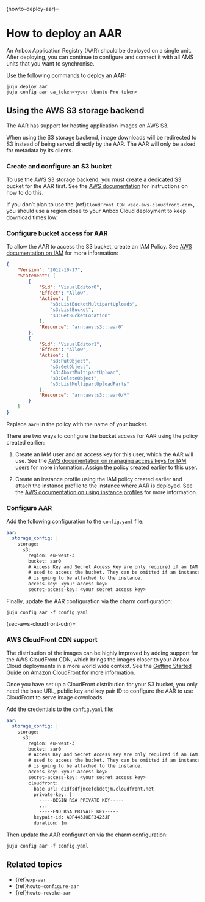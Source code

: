 (howto-deploy-aar)=
# How to deploy an AAR

An Anbox Application Registry (AAR) should be deployed on a single unit. After deploying, you can continue to configure and connect it with all AMS units that you want to synchronise.

Use the following commands to deploy an AAR:

    juju deploy aar
    juju config aar ua_token=<your Ubuntu Pro token>

## Using the AWS S3 storage backend

The AAR has support for hosting application images on AWS S3.

When using the S3 storage backend, image downloads will be redirected to S3 instead of being served directly by the AAR. The AAR will only be asked for metadata by its clients.

### Create and configure an S3 bucket

To use the AWS S3 storage backend, you must create a dedicated S3 bucket for the AAR first. See the [AWS documentation](https://docs.aws.amazon.com/AmazonS3/latest/userguide/creating-bucket.html) for instructions on how to do this.

If you don’t plan to use the {ref}`CloudFront CDN <sec-aws-cloudfront-cdn>`, you should use a region close to your Anbox Cloud deployment to keep download times low.

### Configure bucket access for AAR

To allow the AAR to access the S3 bucket, create an IAM Policy. See [AWS documentation on IAM](https://docs.aws.amazon.com/IAM/latest/UserGuide/introduction.html) for more information:

```json
{
    "Version": "2012-10-17",
    "Statement": [
        {
            "Sid": "VisualEditor0",
            "Effect": "Allow",
            "Action": [
                "s3:ListBucketMultipartUploads",
                "s3:ListBucket",
                "s3:GetBucketLocation"
            ],
            "Resource": "arn:aws:s3:::aar0"
        },
        {
            "Sid": "VisualEditor1",
            "Effect": "Allow",
            "Action": [
                "s3:PutObject",
                "s3:GetObject",
                "s3:AbortMultipartUpload",
                "s3:DeleteObject",
                "s3:ListMultipartUploadParts"
            ],
            "Resource": "arn:aws:s3:::aar0/*"
        }
    ]
}
```

Replace `aar0` in the policy with the name of your bucket.

There are two ways to configure the bucket access for AAR using the policy created earlier:

1. Create an IAM user and an access key for this user, which the AAR will use. See the [AWS documentation on managing access keys for IAM users](https://docs.aws.amazon.com/IAM/latest/UserGuide/id_credentials_access-keys.html) for more information. Assign the policy created earlier to this user.

2. Create an instance profile using the IAM policy created earlier and attach the instance profile to the instance where AAR is deployed. See the [AWS documentation on using instance profiles](https://docs.aws.amazon.com/IAM/latest/UserGuide/id_roles_use_switch-role-ec2_instance-profiles.html) for more information.

### Configure AAR

Add the following configuration to the `config.yaml` file:

```yaml
aar:
  storage_config: |
    storage:
      s3:
        region: eu-west-3
        bucket: aar0
        # Access Key and Secret Access Key are only required if an IAM user is
        # used to access the bucket. They can be omitted if an instance profile
        # is going to be attached to the instance.
        access-key: <your access key>
        secret-access-key: <your secret access key>
```

Finally, update the AAR configuration via the charm configuration:

    juju config aar -f config.yaml

(sec-aws-cloudfront-cdn)=
### AWS CloudFront CDN support

The distribution of the images can be highly improved by adding support for the AWS CloudFront CDN, which brings the images closer to your Anbox Cloud deployments in a more world wide context. See the [Getting Started Guide on Amazon CloudFront](https://docs.aws.amazon.com/AmazonCloudFront/latest/DeveloperGuide/GettingStarted.html) for more information.

Once you have set up a CloudFront distribution for your S3 bucket, you only need the base URL, public key and key pair ID to configure the AAR to use CloudFront to serve image downloads.

Add the credentials to the `config.yaml` file:

```yaml
aar:
  storage_config: |
    storage:
      s3:
        region: eu-west-3
        bucket: aar0
        # Access Key and Secret Access Key are only required if an IAM user is
        # used to access the bucket. They can be omitted if an instance profile
        # is going to be attached to the instance.
        access-key: <your access key>
        secret-access-key: <your secret access key>
        cloudfront:
          base-url: d1dfsdfjmcefekdotjm.cloudfront.net
          private-key: |
            -----BEGIN RSA PRIVATE KEY-----
            ...
            -----END RSA PRIVATE KEY-----
          keypair-id: ADF443JOEF3423JF
          duration: 1m
```

Then update the AAR configuration via the charm configuration:

    juju config aar -f config.yaml

## Related topics

* {ref}`exp-aar`
* {ref}`howto-configure-aar`
* {ref}`howto-revoke-aar`